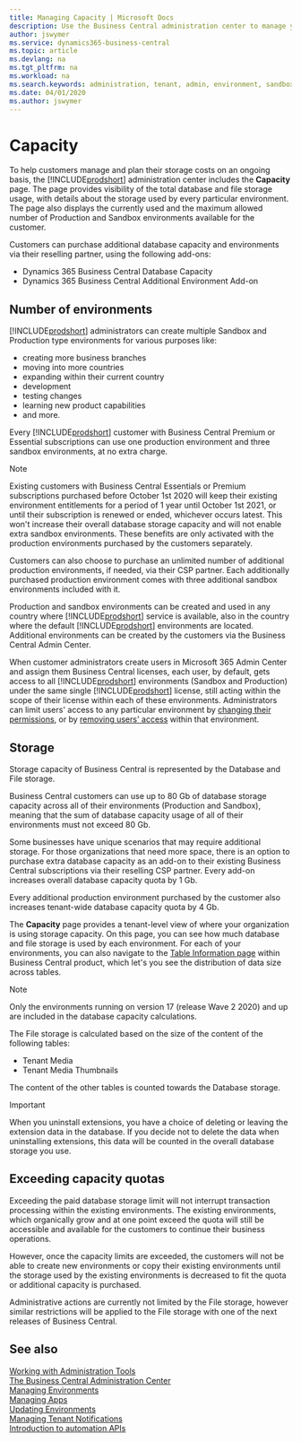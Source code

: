 ```yaml
---
title: Managing Capacity | Microsoft Docs
description: Use the Business Central administration center to manage your tenant managing capacity 
author: jswymer
ms.service: dynamics365-business-central
ms.topic: article
ms.devlang: na
ms.tgt_pltfrm: na
ms.workload: na
ms.search.keywords: administration, tenant, admin, environment, sandbox
ms.date: 04/01/2020
ms.author: jswymer
---
```


# Capacity

To help customers manage and plan their storage costs on an ongoing basis, the [!INCLUDE[prodshort](../developer/includes/prodshort.md)] administration center includes the **Capacity** page. The page provides visibility of the total database and file storage usage, with details about the storage used by every particular environment. The page also displays the currently used and the maximum allowed number of Production and Sandbox environments available for the customer.  

Customers can purchase additional database capacity and environments via their reselling partner, using the following add-ons:  
- Dynamics 365 Business Central Database Capacity 
- Dynamics 365 Business Central Additional Environment Add-on

## Number of environments 

[!INCLUDE[prodshort](../developer/includes/prodshort.md)] administrators can create multiple Sandbox and Production type environments for various purposes like:
- creating more business branches
- moving into more countries
- expanding within their current country
- development
- testing changes
- learning new product capabilities
- and more. 

Every [!INCLUDE[prodshort](../developer/includes/prodshort.md)] customer with Business Central Premium or Essential subscriptions can use one production environment and three sandbox environments, at no extra charge.  

> [!NOTE]
> Existing customers with Business Central Essentials or Premium subscriptions purchased before October 1st 2020 will keep their existing environment entitlements for a period of 1 year until October 1st 2021, or until their subscription is renewed or ended, whichever occurs latest. This won't increase their overall database storage capacity and will not enable extra sandbox environments. These benefits are only activated with the production environments purchased by the customers separately. 

Customers can also choose to purchase an unlimited number of additional production environments, if needed, via their CSP partner. Each additionally purchased  production environment comes with three additional sandbox environments included with it.  

Production and sandbox environments can be created and used in any country where [!INCLUDE[prodshort](../developer/includes/prodshort.md)] service is available, also in the country where the default [!INCLUDE[prodshort](../developer/includes/prodshort.md)] environments are located. Additional environments can be created by the customers via the Business Central Admin Center. 

When customer administrators create users in Microsoft 365 Admin Center and assign them Business Central licenses, each user, by default, gets access to all [!INCLUDE[prodshort](../developer/includes/prodshort.md)] environments (Sandbox and Production) under the same single [!INCLUDE[prodshort](../developer/includes/prodshort.md)] license, still acting within the scope of their license within each of these environments. Administrators can limit users' access to any particular environment by [changing their permissions](https://docs.microsoft.com/en-us/dynamics365/business-central/ui-define-granular-permissions), or by [removing users' access](https://docs.microsoft.com/en-us/dynamics365/business-central/ui-how-users-permissions#to-remove-a-users-access-to-the-system) within that environment. 

## Storage 

Storage capacity of Business Central is represented by the Database and File storage.  

Business Central customers can use up to 80 Gb of database storage capacity across all of their environments (Production and Sandbox), meaning that the sum of database capacity usage of all of their environments must not exceed 80 Gb.  

Some businesses have unique scenarios that may require additional storage. For those organizations that need more space, there is an option to purchase extra database capacity as an add-on to their existing Business Central subscriptions via their reselling CSP partner.  Every add-on increases overall database capacity quota by 1 Gb.  

Every additional production environment purchased by the customer also increases tenant-wide database capacity quota by 4 Gb.  

The **Capacity** page provides a tenant-level view of where your organization is using storage capacity. On this page, you can see how much database and file storage is used by each environment. For each of your environments, you can also navigate to the [Table Information page](https://docs.microsoft.com/en-us/dynamics365/business-central/admin-view-table-information) within Business Central product, which let's you see the distribution of data size across tables. 

> [!NOTE]
> Only the environments running on version 17 (release Wave 2 2020) and up are included in the database capacity calculations.  

The File storage is calculated based on the size of the content of the following tables: 

- Tenant Media 
- Tenant Media Thumbnails 

The content of the other tables is counted towards the Database storage.  

> [!IMPORTANT]
> When you uninstall extensions, you have a choice of deleting or leaving the extension data in the database. If you decide not to delete the data when uninstalling extensions, this data will be counted in the overall database storage you use.  

## Exceeding capacity quotas 

Exceeding the paid database storage limit will not interrupt transaction processing within the existing environments. The existing environments, which organically grow and at one point exceed the quota will still be accessible and available for the customers to continue their business operations.   

However, once the capacity limits are exceeded, the customers will not be able to create new environments or copy their existing environments until the storage used by the existing environments is decreased to fit the quota or additional capacity is purchased.  

Administrative actions are currently not limited by the File storage, however similar restrictions will be applied to the File storage with one of the next releases of Business Central.

## See also

[Working with Administration Tools](administration.md)  
[The Business Central Administration Center](tenant-admin-center.md)  
[Managing Environments](tenant-admin-center-environments.md)  
[Managing Apps](tenant-admin-center-manage-apps.md)  
[Updating Environments](tenant-admin-center-update-management.md)  
[Managing Tenant Notifications](tenant-admin-center-notifications.md)  
[Introduction to automation APIs](itpro-introduction-to-automation-apis.md)  
